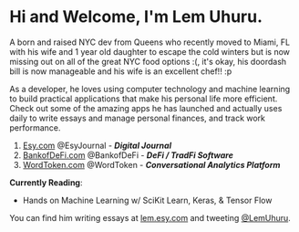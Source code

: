 # Hi and Welcome, I'm Lem Uhuru. 

A born and raised NYC dev from Queens who recently moved to Miami, FL with his wife and 1 year old daughter to escape the cold winters but is now missing out on all of the great NYC food options :(, it's okay, his doordash bill is now manageable and his wife is an excellent chef!! :p


As a developer, he loves using computer technology and machine learning to build practical applications that make his personal life more efficient. Check out some of the amazing apps he has launched and actually uses daily to write essays and manage personal finances, and track work performance.


1. [Esy.com][EsyHome] @EsyJournal - ***Digital Journal***
2. [BankofDeFi.com][BankofDeFiHome] @BankofDeFi - ***DeFi / TradFi Software***
3. [WordToken.com][WordTokenHome] @WordToken - ***Conversational Analytics Platform***
<!-- 4. [WorkClient.com][WorkClientHome] @WorkClient - ***Self Micro-Management Software*** -->
<!-- 5. [TextToNFT.com][TextToNFTHome] @TextToNFT - ***Design NFTs using GPT-3*** -->

**Currently Reading**:
* Hands on Machine Learning w/ SciKit Learn, Keras, & Tensor Flow


You can find him writing essays at [lem.esy.com][EsyProfile] and tweeting [@LemUhuru][TwitterProfile].


[EsyHome]: https://www.esy.com
[EsyProfile]: https://lem.esy.com
[BankofDeFiHome]: https://www.bankofdefi.com
[WordTokenHome]: https://www.wordtoken.com
[WorkClientHome]: https://www.workclient.com
[TextToNFTHome]: https://www.texttonft.com
[VirtualMascot]: https://www.VirtualMascot.com
[TwitterProfile]: https://twitter.com/LemUhuru